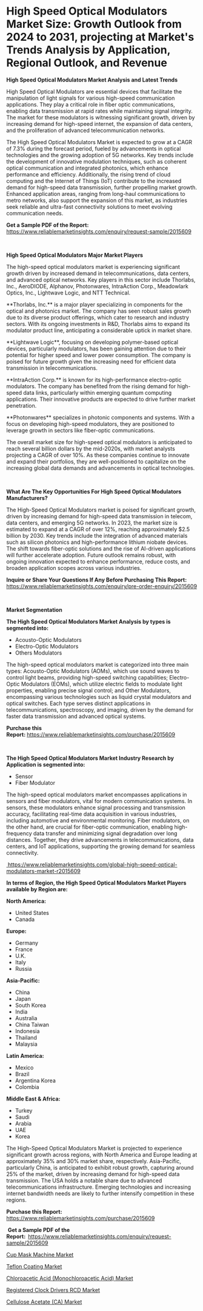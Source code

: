 <p><h1>High Speed Optical Modulators Market Size: Growth Outlook from 2024 to 2031, projecting at Market's Trends Analysis by Application, Regional Outlook, and Revenue</h1></p><p><strong>High Speed Optical Modulators Market Analysis and Latest Trends</strong></p>
<p><p>High Speed Optical Modulators are essential devices that facilitate the manipulation of light signals for various high-speed communication applications. They play a critical role in fiber optic communications, enabling data transmission at rapid rates while maintaining signal integrity. The market for these modulators is witnessing significant growth, driven by increasing demand for high-speed internet, the expansion of data centers, and the proliferation of advanced telecommunication networks.</p><p>The High Speed Optical Modulators Market is expected to grow at a CAGR of 7.3% during the forecast period, fueled by advancements in optical technologies and the growing adoption of 5G networks. Key trends include the development of innovative modulation techniques, such as coherent optical communication and integrated photonics, which enhance performance and efficiency. Additionally, the rising trend of cloud computing and the Internet of Things (IoT) contribute to the increased demand for high-speed data transmission, further propelling market growth. Enhanced application areas, ranging from long-haul communications to metro networks, also support the expansion of this market, as industries seek reliable and ultra-fast connectivity solutions to meet evolving communication needs.</p></p>
<p><strong>Get a Sample PDF of the Report:&nbsp;</strong> <a href="https://www.reliablemarketinsights.com/enquiry/request-sample/2015609?utm_campaign=1589&utm_medium=2&utm_source=Github&utm_content=ia&utm_term=27102024&utm_id=high-speed-optical-modulators">https://www.reliablemarketinsights.com/enquiry/request-sample/2015609</a></p>
<p>&nbsp;</p>
<p><strong>High Speed Optical Modulators Major Market Players</strong></p>
<p><p>The high-speed optical modulators market is experiencing significant growth driven by increased demand in telecommunications, data centers, and advanced optical networks. Key players in this sector include Thorlabs, Inc., AeroDIODE, Alphanov, Photonwares, IntraAction Corp., Meadowlark Optics, Inc., Lightwave Logic, and NTT Technical.</p><p>**Thorlabs, Inc.** is a major player specializing in components for the optical and photonics market. The company has seen robust sales growth due to its diverse product offerings, which cater to research and industry sectors. With its ongoing investments in R&D, Thorlabs aims to expand its modulator product line, anticipating a considerable uptick in market share.</p><p>**Lightwave Logic**, focusing on developing polymer-based optical devices, particularly modulators, has been gaining attention due to their potential for higher speed and lower power consumption. The company is poised for future growth given the increasing need for efficient data transmission in telecommunications.</p><p>**IntraAction Corp.** is known for its high-performance electro-optic modulators. The company has benefited from the rising demand for high-speed data links, particularly within emerging quantum computing applications. Their innovative products are expected to drive further market penetration.</p><p>**Photonwares** specializes in photonic components and systems. With a focus on developing high-speed modulators, they are positioned to leverage growth in sectors like fiber-optic communications.</p><p>The overall market size for high-speed optical modulators is anticipated to reach several billion dollars by the mid-2020s, with market analysts projecting a CAGR of over 10%. As these companies continue to innovate and expand their portfolios, they are well-positioned to capitalize on the increasing global data demands and advancements in optical technologies.</p></p>
<p>&nbsp;</p>
<p><strong>What Are The Key Opportunities For High Speed Optical Modulators Manufacturers?</strong></p>
<p><p>The High-Speed Optical Modulators market is poised for significant growth, driven by increasing demand for high-speed data transmission in telecom, data centers, and emerging 5G networks. In 2023, the market size is estimated to expand at a CAGR of over 12%, reaching approximately $2.5 billion by 2030. Key trends include the integration of advanced materials such as silicon photonics and high-performance lithium niobate devices. The shift towards fiber-optic solutions and the rise of AI-driven applications will further accelerate adoption. Future outlook remains robust, with ongoing innovation expected to enhance performance, reduce costs, and broaden application scopes across various industries.</p></p>
<p><strong>Inquire or Share Your Questions If Any Before Purchasing This Report:</strong> <a href="https://www.reliablemarketinsights.com/enquiry/pre-order-enquiry/2015609?utm_campaign=1589&utm_medium=2&utm_source=Github&utm_content=ia&utm_term=27102024&utm_id=high-speed-optical-modulators">https://www.reliablemarketinsights.com/enquiry/pre-order-enquiry/2015609</a></p>
<p>&nbsp;</p>
<p><strong>Market Segmentation</strong></p>
<p><strong>The High Speed Optical Modulators Market Analysis by types is segmented into:</strong></p>
<p><ul><li>Acousto-Optic Modulators</li><li>Electro-Optic Modulators</li><li>Others Modulators</li></ul></p>
<p><p>The high-speed optical modulators market is categorized into three main types: Acousto-Optic Modulators (AOMs), which use sound waves to control light beams, providing high-speed switching capabilities; Electro-Optic Modulators (EOMs), which utilize electric fields to modulate light properties, enabling precise signal control; and Other Modulators, encompassing various technologies such as liquid crystal modulators and optical switches. Each type serves distinct applications in telecommunications, spectroscopy, and imaging, driven by the demand for faster data transmission and advanced optical systems.</p></p>
<p><strong>Purchase this Report:&nbsp;</strong><a href="https://www.reliablemarketinsights.com/purchase/2015609?utm_campaign=1589&utm_medium=2&utm_source=Github&utm_content=ia&utm_term=27102024&utm_id=high-speed-optical-modulators">https://www.reliablemarketinsights.com/purchase/2015609</a></p>
<p>&nbsp;</p>
<p><strong>The High Speed Optical Modulators Market Industry Research by Application is segmented into:</strong></p>
<p><ul><li>Sensor</li><li>Fiber Modulator</li></ul></p>
<p><p>The high-speed optical modulators market encompasses applications in sensors and fiber modulators, vital for modern communication systems. In sensors, these modulators enhance signal processing and transmission accuracy, facilitating real-time data acquisition in various industries, including automotive and environmental monitoring. Fiber modulators, on the other hand, are crucial for fiber-optic communication, enabling high-frequency data transfer and minimizing signal degradation over long distances. Together, they drive advancements in telecommunications, data centers, and IoT applications, supporting the growing demand for seamless connectivity.</p></p>
<p><a href="https://www.reliablemarketinsights.com/global-high-speed-optical-modulators-market-r2015609?utm_campaign=1589&utm_medium=2&utm_source=Github&utm_content=ia&utm_term=27102024&utm_id=high-speed-optical-modulators">&nbsp;https://www.reliablemarketinsights.com/global-high-speed-optical-modulators-market-r2015609</a></p>
<p><strong>In terms of Region, the High Speed Optical Modulators Market Players available by Region are:</strong></p>
<p>
    <p> <strong> North America: </strong>
        <ul>
            <li>United States</li>
            <li>Canada</li>
        </ul>
        </p> 
    <p> <strong> Europe: </strong>
        <ul>
            <li>Germany</li>
            <li>France</li>
            <li>U.K.</li>
            <li>Italy</li>
            <li>Russia</li>
        </ul>
        </p> 
    <p> <strong> Asia-Pacific: </strong>
        <ul>
            <li>China</li>
            <li>Japan</li>
            <li>South Korea</li>
            <li>India</li>
            <li>Australia</li>
            <li>China Taiwan</li>
            <li>Indonesia</li>
            <li>Thailand</li>
            <li>Malaysia</li>
        </ul>
        </p> 
    <p> <strong> Latin America: </strong>
        <ul>
            <li>Mexico</li>
            <li>Brazil</li>
            <li>Argentina Korea</li>
            <li>Colombia</li>
        </ul>
        </p> 
    <p> <strong> Middle East & Africa: </strong>
        <ul>
            <li>Turkey</li>
            <li>Saudi</li>
            <li>Arabia</li>
            <li>UAE</li>
            <li>Korea</li>
        </ul>
    </p>
    </p>
<p><p>The High-Speed Optical Modulators Market is projected to experience significant growth across regions, with North America and Europe leading at approximately 35% and 30% market share, respectively. Asia-Pacific, particularly China, is anticipated to exhibit robust growth, capturing around 25% of the market, driven by increasing demand for high-speed data transmission. The USA holds a notable share due to advanced telecommunications infrastructure. Emerging technologies and increasing internet bandwidth needs are likely to further intensify competition in these regions.</p></p>
<p><strong>Purchase this Report: </strong><a href="https://www.reliablemarketinsights.com/purchase/2015609?utm_campaign=1589&utm_medium=2&utm_source=Github&utm_content=ia&utm_term=27102024&utm_id=high-speed-optical-modulators">https://www.reliablemarketinsights.com/purchase/2015609</a></p>
<p>&nbsp;<strong>Get a Sample PDF of the Report:&nbsp;&nbsp;</strong><a href="https://www.reliablemarketinsights.com/enquiry/request-sample/2015609?utm_campaign=1589&utm_medium=2&utm_source=Github&utm_content=ia&utm_term=27102024&utm_id=high-speed-optical-modulators">https://www.reliablemarketinsights.com/enquiry/request-sample/2015609</a></p>
<p><strong></strong></p>
<p><p><a href="https://www.linkedin.com/pulse/global-cup-mask-machine-market-pulse-trends-growth-analysis-2024-sf86e?utm_campaign=1589&utm_medium=2&utm_source=Github&utm_content=ia&utm_term=27102024&utm_id=high-speed-optical-modulators">Cup Mask Machine Market</a></p><p><a href="https://www.linkedin.com/pulse/teflon-coating-market-evolution-global-trends-regional-dynamics-xnbcf?utm_campaign=1589&utm_medium=2&utm_source=Github&utm_content=ia&utm_term=27102024&utm_id=high-speed-optical-modulators">Teflon Coating Market</a></p><p><a href="https://www.linkedin.com/pulse/insights-chloroacetic-acid-monochloroacetic-market-size-which-hewmf?utm_campaign=1589&utm_medium=2&utm_source=Github&utm_content=ia&utm_term=27102024&utm_id=high-speed-optical-modulators">Chloroacetic Acid (Monochloroacetic Acid) Market</a></p><p><a href="https://github.com/Rekhakhatun65/Market-Research-Report-List-1/blob/main/registered-clock-drivers-rcd-market.md?utm_campaign=1589&utm_medium=2&utm_source=Github&utm_content=ia&utm_term=27102024&utm_id=high-speed-optical-modulators">Registered Clock Drivers RCD Market</a></p><p><a href="https://www.linkedin.com/pulse/cellulose-acetate-ca-market-global-analysis-trends-forecasts-4kicf?utm_campaign=1589&utm_medium=2&utm_source=Github&utm_content=ia&utm_term=27102024&utm_id=high-speed-optical-modulators">Cellulose Acetate (CA) Market</a></p></p>